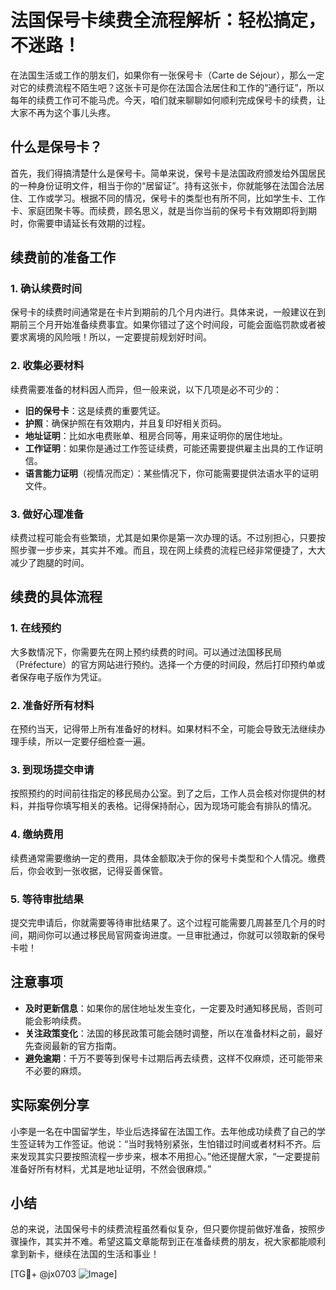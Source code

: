 # 法国保号卡续费全流程解析：轻松搞定，不迷路！

在法国生活或工作的朋友们，如果你有一张保号卡（Carte de Séjour），那么一定对它的续费流程不陌生吧？这张卡可是你在法国合法居住和工作的“通行证”，所以每年的续费工作可不能马虎。今天，咱们就来聊聊如何顺利完成保号卡的续费，让大家不再为这个事儿头疼。

## 什么是保号卡？

首先，我们得搞清楚什么是保号卡。简单来说，保号卡是法国政府颁发给外国居民的一种身份证明文件，相当于你的“居留证”。持有这张卡，你就能够在法国合法居住、工作或学习。根据不同的情况，保号卡的类型也有所不同，比如学生卡、工作卡、家庭团聚卡等。而续费，顾名思义，就是当你当前的保号卡有效期即将到期时，你需要申请延长有效期的过程。

## 续费前的准备工作

### 1. 确认续费时间

保号卡的续费时间通常是在卡片到期前的几个月内进行。具体来说，一般建议在到期前三个月开始准备续费事宜。如果你错过了这个时间段，可能会面临罚款或者被要求离境的风险哦！所以，一定要提前规划好时间。

### 2. 收集必要材料

续费需要准备的材料因人而异，但一般来说，以下几项是必不可少的：

- **旧的保号卡**：这是续费的重要凭证。
- **护照**：确保护照在有效期内，并且复印好相关页码。
- **地址证明**：比如水电费账单、租房合同等，用来证明你的居住地址。
- **工作证明**：如果你是通过工作签证续费，可能还需要提供雇主出具的工作证明信。
- **语言能力证明**（视情况而定）：某些情况下，你可能需要提供法语水平的证明文件。

### 3. 做好心理准备

续费过程可能会有些繁琐，尤其是如果你是第一次办理的话。不过别担心，只要按照步骤一步步来，其实并不难。而且，现在网上续费的流程已经非常便捷了，大大减少了跑腿的时间。

## 续费的具体流程

### 1. 在线预约

大多数情况下，你需要先在网上预约续费的时间。可以通过法国移民局（Préfecture）的官方网站进行预约。选择一个方便的时间段，然后打印预约单或者保存电子版作为凭证。

### 2. 准备好所有材料

在预约当天，记得带上所有准备好的材料。如果材料不全，可能会导致无法继续办理手续，所以一定要仔细检查一遍。

### 3. 到现场提交申请

按照预约的时间前往指定的移民局办公室。到了之后，工作人员会核对你提供的材料，并指导你填写相关的表格。记得保持耐心，因为现场可能会有排队的情况。

### 4. 缴纳费用

续费通常需要缴纳一定的费用，具体金额取决于你的保号卡类型和个人情况。缴费后，你会收到一张收据，记得妥善保管。

### 5. 等待审批结果

提交完申请后，你就需要等待审批结果了。这个过程可能需要几周甚至几个月的时间，期间你可以通过移民局官网查询进度。一旦审批通过，你就可以领取新的保号卡啦！

## 注意事项

- **及时更新信息**：如果你的居住地址发生变化，一定要及时通知移民局，否则可能会影响续费。
- **关注政策变化**：法国的移民政策可能会随时调整，所以在准备材料之前，最好先查阅最新的官方指南。
- **避免逾期**：千万不要等到保号卡过期后再去续费，这样不仅麻烦，还可能带来不必要的麻烦。

## 实际案例分享

小李是一名在中国留学生，毕业后选择留在法国工作。去年他成功续费了自己的学生签证转为工作签证。他说：“当时我特别紧张，生怕错过时间或者材料不齐。后来发现其实只要按照流程一步步来，根本不用担心。”他还提醒大家，“一定要提前准备好所有材料，尤其是地址证明，不然会很麻烦。”

## 小结

总的来说，法国保号卡的续费流程虽然看似复杂，但只要你提前做好准备，按照步骤操作，其实并不难。希望这篇文章能帮到正在准备续费的朋友，祝大家都能顺利拿到新卡，继续在法国的生活和事业！

[TG💪+ @jx0703 ![Image](https://github.com/user-attachments/assets/dbca1d08-cadb-493c-b0ec-ad6f7a83f270)]